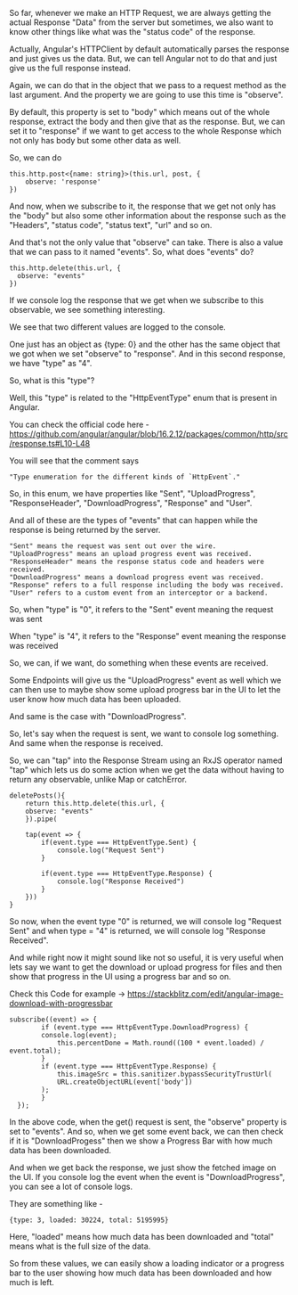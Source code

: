 So far, whenever we make an HTTP Request, we are always getting the actual Response "Data" from the server but sometimes, we also want to know other things like what was the "status code" of the response.

Actually, Angular's HTTPClient by default automatically parses the response and just gives us the data. But, we can tell Angular not to do that and just give us the full response instead.

Again, we can do that in the object that we pass to a request method as the last argument. And the property we are going to use this time is "observe".

By default, this property is set to "body" which means out of the whole response, extract the body and then give that as the response. But, we can set it to "response" if we want to get access to the whole Response which not only has body but some other data as well.

So, we can do 

    this.http.post<{name: string}>(this.url, post, {
        observe: 'response'
    })

And now, when we subscribe to it, the response that we get not only has the "body" but also some other information about the response such as the "Headers", "status code", "status text", "url" and so on.

And that's not the only value that "observe" can take. There is also a value that we can pass to it named "events". So, what does "events" do?

    this.http.delete(this.url, {
      observe: "events"
    })

If we console log the response that we get when we subscribe to this observable, we see something interesting.

We see that two different values are logged to the console.

One just has an object as {type: 0} and the other has the same object that we got when we set "observe" to "response". And in this second response, we have "type" as "4".

So, what is this "type"?

Well, this "type" is related to the "HttpEventType" enum that is present in Angular. 

You can check the official code here - https://github.com/angular/angular/blob/16.2.12/packages/common/http/src/response.ts#L10-L48

You will see that the comment says 

    "Type enumeration for the different kinds of `HttpEvent`."

So, in this enum, we have properties like "Sent", "UploadProgress", "ResponseHeader", "DownloadProgress", "Response" and "User".

And all of these are the types of "events" that can happen while the response is being returned by the server.

    "Sent" means the request was sent out over the wire.
    "UploadProgress" means an upload progress event was received.
    "ResponseHeader" means the response status code and headers were received.
    "DownloadProgress" means a download progress event was received.
    "Response" refers to a full response including the body was received.
    "User" refers to a custom event from an interceptor or a backend.

So, when "type" is "0", it refers to the "Sent" event meaning the request was sent

When "type" is "4", it refers to the "Response" event meaning the response was received

So, we can, if we want, do something when these events are received.

Some Endpoints will give us the "UploadProgress" event as well which we can then use to maybe show some upload progress bar in the UI to let the user know how much data has been uploaded.

And same is the case with "DownloadProgress".

So, let's say when the request is sent, we want to console log something. And same when the response is received.

 So, we can "tap" into the Response Stream using an RxJS operator named "tap" which lets us do some action when we get the data without having to return any observable, unlike Map or catchError.

    deletePosts(){
        return this.http.delete(this.url, {
        observe: "events"
        }).pipe(
        
        tap(event => {
            if(event.type === HttpEventType.Sent) {
                console.log("Request Sent")
            }

            if(event.type === HttpEventType.Response) {
                console.log("Response Received")
            }
        }))
    }

So now, when the event type "0" is returned, we will console log "Request Sent" and when type = "4" is returned, we will console log "Response Received".

And while right now it might sound like not so useful, it is very useful when lets say we want to get the download or upload progress for files and then show that progress in the UI using a progress bar and so on.

Check this Code for example -> https://stackblitz.com/edit/angular-image-download-with-progressbar

    subscribe((event) => {
            if (event.type === HttpEventType.DownloadProgress) {
            console.log(event);
                this.percentDone = Math.round((100 * event.loaded) / event.total);
            }
            if (event.type === HttpEventType.Response) {
                this.imageSrc = this.sanitizer.bypassSecurityTrustUrl(
                URL.createObjectURL(event['body'])
            );
            }
      });

In the above code, when the get() request is sent, the "observe" property is set to "events". And so, when we get some event back, we can then check if it is "DownloadProgess" then we show a Progress Bar with how much data has been downloaded.

And when we get back the response, we just show the fetched image on the UI. If you console log the event when the event is "DownloadProgress", you can see a lot of console logs.

They are something like - 

    {type: 3, loaded: 30224, total: 5195995}

Here, "loaded" means how much data has been downloaded and "total" means what is the full size of the data.

So from these values, we can easily show a loading indicator or a progress bar to the user showing how much data has been downloaded and how much is left.